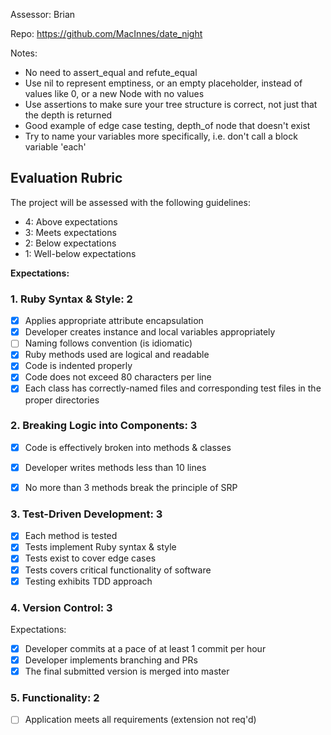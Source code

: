 Assessor: Brian

Repo: https://github.com/MacInnes/date_night

Notes:

* No need to assert_equal and refute_equal
* Use nil to represent emptiness, or an empty placeholder, instead of values like 0, or a new Node with no values
* Use assertions to make sure your tree structure is correct, not just that the depth is returned
* Good example of edge case testing, depth_of node that doesn't exist
* Try to name your variables more specifically, i.e. don't call a block variable 'each'

## Evaluation Rubric

The project will be assessed with the following guidelines:

* 4: Above expectations
* 3: Meets expectations
* 2: Below expectations
* 1: Well-below expectations

**Expectations:**

### 1. Ruby Syntax & Style: 2

- [x] Applies appropriate attribute encapsulation  
- [x] Developer creates instance and local variables appropriately
- [ ] Naming follows convention (is idiomatic)
- [x] Ruby methods used are logical and readable
- [x] Code is indented properly
- [x] Code does not exceed 80 characters per line
- [x] Each class has correctly-named files and corresponding test files in the proper directories

### 2. Breaking Logic into Components: 3

- [x] Code is effectively broken into methods & classes 
- [x] Developer writes methods less than 10 lines 
- [x] No more than 3 methods break the principle of SRP 


### 3. Test-Driven Development: 3 

- [x] Each method is tested  
- [x] Tests implement Ruby syntax & style  
- [x] Tests exist to cover edge cases
- [x] Tests covers critical functionality of software
- [x] Testing exhibits TDD approach

### 4. Version Control: 3

Expectations:

- [x] Developer commits at a pace of at least 1 commit per hour
- [x] Developer implements branching and PRs
- [x] The final submitted version is merged into master

### 5. Functionality: 2

- [ ] Application meets all requirements (extension not req'd)
